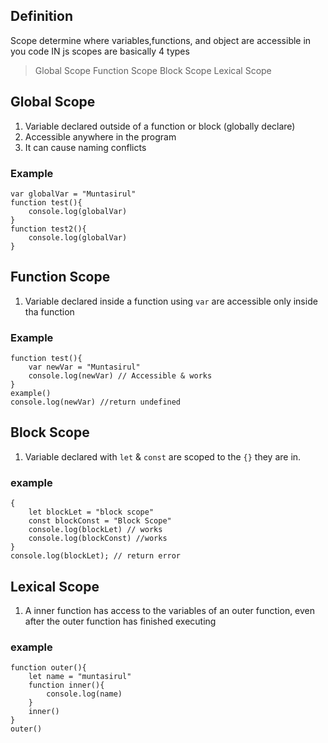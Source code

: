 ## Definition
Scope determine where variables,functions, and object are accessible in you code
IN js scopes are basically 4 types
> Global Scope
> Function Scope
> Block Scope
> Lexical Scope

## Global Scope
1. Variable declared outside of a function or block (globally declare)
2. Accessible anywhere in the program
3. It can cause naming conflicts

### Example
```
var globalVar = "Muntasirul"
function test(){
    console.log(globalVar)
}
function test2(){
    console.log(globalVar)
}
```

## Function Scope
1. Variable declared inside a function using `var` are accessible only inside tha function

### Example
```
function test(){
    var newVar = "Muntasirul"
    console.log(newVar) // Accessible & works
}
example()
console.log(newVar) //return undefined
```


## Block Scope
1. Variable declared with `let` & `const` are scoped to the `{}` they are in.

### example
```
{
    let blockLet = "block scope"
    const blockConst = "Block Scope"
    console.log(blockLet) // works
    console.log(blockConst) //works
}
console.log(blockLet); // return error

```


## Lexical Scope
1. A inner function has access to the variables of an outer function, even after the outer function has finished executing

### example
```
function outer(){
    let name = "muntasirul"
    function inner(){
        console.log(name)
    }
    inner()
}
outer()
```